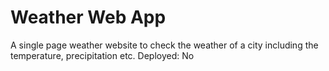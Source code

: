 # Weather Web App
A single page weather website to check the weather of a city including the temperature, precipitation etc.
Deployed: No
